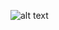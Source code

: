 ![alt text](https://cdn.discordapp.com/attachments/947197644076351591/1004861544452067478/Title.png)
